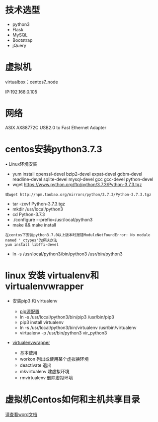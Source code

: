 技术选型
====
* python3
* Flask
* MySQL
* Bootstrap
* jQuery

虚拟机
======
virtualbox：centos7_node

IP:192.168.0.105

网络
=====
ASIX AX88772C USB2.0 to Fast Ethernet Adapter

centos安装python3.7.3
=====
•	Linux环境安装

-    yum install openssl-devel bzip2-devel expat-devel gdbm-devel readline-devel sqlite-devel  mysql-devel gcc gcc-devel python-devel  
-    wget https://www.python.org/ftp/python/3.7.3/Python-3.7.3.tgz    

    或wget http://npm.taobao.org/mirrors/python/3.7.3/Python-3.7.3.tgz    

-    tar -zxvf Python-3.7.3.tgz
-    mkdir /usr/local/python3
-    cd Python-3.7.3 
-    ./configure --prefix=/usr/local/python3
-    make && make install

    在centos下安装python3.7.0以上版本时报错ModuleNotFoundError: No module named '_ctypes'的解决办法
	yum install libffi-devel

-    ln -s /usr/local/python3/bin/python3 /usr/bin/python3

linux 安装 virtualenv和virtualenvwrapper
=====

- 安装pip3 和 virtualenv

    - [pip源配置](https://www.cnblogs.com/bigb/p/12146418.html)
    - ln -s /usr/local/python3/bin/pip3 /usr/bin/pip3
    - pip3 install virtualenv
    - ln -s /usr/local/python3/bin/virtualenv /usr/bin/virtualenv
    - virtualenv -p /usr/bin/python3  vir_python3


- [virtualenvwrapper](https://www.cnblogs.com/VinsonYang/p/12333079.html)
    
    - 基本使用
    - workon 列出或使用某个虚拟换环境
    - deactivate 退出
    - mkvirtualenv 建虚拟环境
    - rmvirtualenv 删除虚拟环境
    
虚拟机Centos如何和主机共享目录
===========

[请查看word文档](https://www.cnblogs.com/zsjlovewm/p/14265182.html)